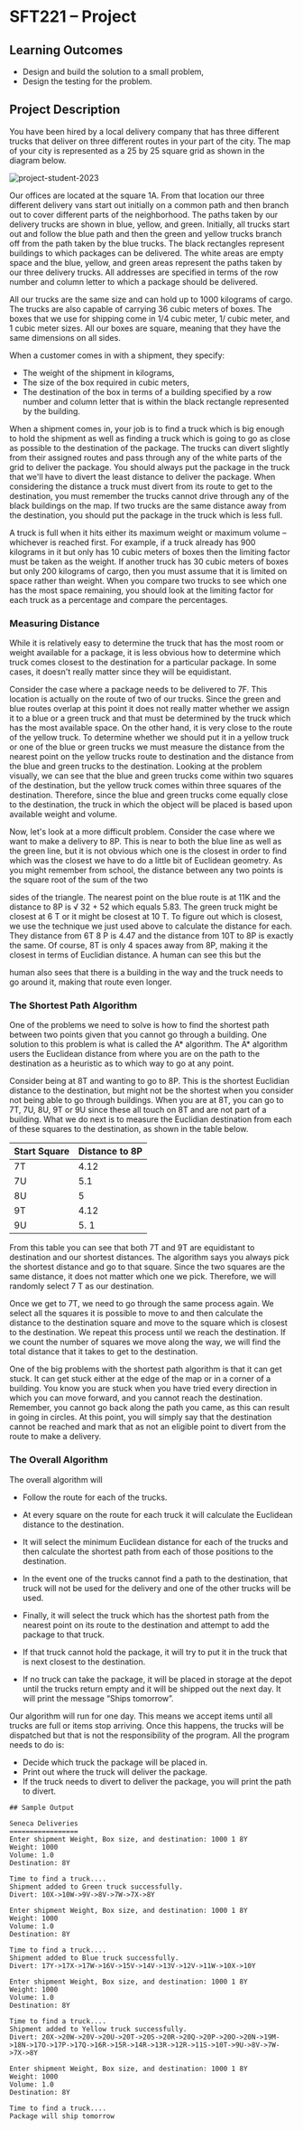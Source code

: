 # SFT221 – Project

## Learning Outcomes

- Design and build the solution to a small problem,
- Design the testing for the problem.

## Project Description

You have been hired by a local delivery company that has three different trucks that deliver on three
different routes in your part of the city. The map of your city is represented as a 25 by 25 square grid as
shown in the diagram below.

![project-student-2023](https://github.com/git-ashwinpandey/SFT221-Project/assets/64428352/9fec6ecd-91c4-42a2-b80c-f09a6b2f8e4d)


Our offices are located at the square 1A. From that location our three different delivery vans start out
initially on a common path and then branch out to cover different parts of the neighborhood. The paths
taken by our delivery trucks are shown in blue, yellow, and green. Initially, all trucks start out and follow
the blue path and then the green and yellow trucks branch off from the path taken by the blue trucks.
The black rectangles represent buildings to which packages can be delivered. The white areas are empty
space and the blue, yellow, and green areas represent the paths taken by our three delivery trucks. All
addresses are specified in terms of the row number and column letter to which a package should be
delivered.

All our trucks are the same size and can hold up to 1000 kilograms of cargo. The trucks are also capable
of carrying 36 cubic meters of boxes. The boxes that we use for shipping come in 1/4 cubic meter, 1/
cubic meter, and 1 cubic meter sizes. All our boxes are square, meaning that they have the same
dimensions on all sides.

When a customer comes in with a shipment, they specify:


- The weight of the shipment in kilograms,
- The size of the box required in cubic meters,
- The destination of the box in terms of a building specified by a row number and column
    letter that is within the black rectangle represented by the building.

When a shipment comes in, your job is to find a truck which is big enough to hold the shipment as well
as finding a truck which is going to go as close as possible to the destination of the package. The trucks
can divert slightly from their assigned routes and pass through any of the white parts of the grid to
deliver the package. You should always put the package in the truck that we'll have to divert the least
distance to deliver the package. When considering the distance a truck must divert from its route to get
to the destination, you must remember the trucks cannot drive through any of the black buildings on
the map. If two trucks are the same distance away from the destination, you should put the package in
the truck which is less full.

A truck is full when it hits either its maximum weight or maximum volume – whichever is reached first.
For example, if a truck already has 900 kilograms in it but only has 10 cubic meters of boxes then the
limiting factor must be taken as the weight. If another truck has 30 cubic meters of boxes but only 200
kilograms of cargo, then you must assume that it is limited on space rather than weight. When you
compare two trucks to see which one has the most space remaining, you should look at the limiting
factor for each truck as a percentage and compare the percentages.

### Measuring Distance

While it is relatively easy to determine the truck that has the most room or weight available for a
package, it is less obvious how to determine which truck comes closest to the destination for a particular
package. In some cases, it doesn't really matter since they will be equidistant.

Consider the case where a package needs to be delivered to 7F. This location is actually on the route of
two of our trucks. Since the green and blue routes overlap at this point it does not really matter whether
we assign it to a blue or a green truck and that must be determined by the truck which has the most
available space. On the other hand, it is very close to the route of the yellow truck. To determine
whether we should put it in a yellow truck or one of the blue or green trucks we must measure the
distance from the nearest point on the yellow trucks route to destination and the distance from the blue
and green trucks to the destination. Looking at the problem visually, we can see that the blue and green
trucks come within two squares of the destination, but the yellow truck comes within three squares of
the destination. Therefore, since the blue and green trucks come equally close to the destination, the
truck in which the object will be placed is based upon available weight and volume.

Now, let's look at a more difficult problem. Consider the case where we want to make a delivery to 8P.
This is near to both the blue line as well as the green line, but it is not obvious which one is the closest in
order to find which was the closest we have to do a little bit of Euclidean geometry. As you might
remember from school, the distance between any two points is the square root of the sum of the two

sides of the triangle. The nearest point on the blue route is at 11K and the distance to 8P is √ 32 + 52
which equals 5.83. The green truck might be closest at 6 T or it might be closest at 10 T. To figure out
which is closest, we use the technique we just used above to calculate the distance for each. They
distance from 6T 8 P is 4.47 and the distance from 10T to 8P is exactly the same. Of course, 8T is only 4
spaces away from 8P, making it the closest in terms of Euclidian distance. A human can see this but the


human also sees that there is a building in the way and the truck needs to go around it, making that
route even longer.

### The Shortest Path Algorithm

One of the problems we need to solve is how to find the shortest path between two points given that
you cannot go through a building. One solution to this problem is what is called the A* algorithm. The A*
algorithm users the Euclidean distance from where you are on the path to the destination as a heuristic
as to which way to go at any point.

Consider being at 8T and wanting to go to 8P. This is the shortest Euclidian distance to the destination,
but might not be the shortest when you consider not being able to go through buildings. When you are
at 8T, you can go to 7T, 7U, 8U, 9T or 9U since these all touch on 8T and are not part of a building. What
we do next is to measure the Euclidian destination from each of these squares to the destination, as
shown in the table below.


| Start Square | Distance to 8P |
| ------------ | -------------- |
| 7T           | 4.12           |
| 7U           | 5.1            |
| 8U           | 5              |
|9T | 4.12 |
9U | 5. 1 |

From this table you can see that both 7T and 9T are equidistant to destination and our shortest
distances. The algorithm says you always pick the shortest distance and go to that square. Since the two
squares are the same distance, it does not matter which one we pick. Therefore, we will randomly select
7 T as our destination.

Once we get to 7T, we need to go through the same process again. We select all the squares it is
possible to move to and then calculate the distance to the destination square and move to the square
which is closest to the destination. We repeat this process until we reach the destination. If we count
the number of squares we move along the way, we will find the total distance that it takes to get to the
destination.

One of the big problems with the shortest path algorithm is that it can get stuck. It can get stuck either
at the edge of the map or in a corner of a building. You know you are stuck when you have tried every
direction in which you can move forward, and you cannot reach the destination. Remember, you cannot
go back along the path you came, as this can result in going in circles. At this point, you will simply say
that the destination cannot be reached and mark that as not an eligible point to divert from the route to
make a delivery.

### The Overall Algorithm

The overall algorithm will

- Follow the route for each of the trucks.
- At every square on the route for each truck it will calculate the Euclidean distance to the
    destination.


- It will select the minimum Euclidean distance for each of the trucks and then calculate the
    shortest path from each of those positions to the destination.
- In the event one of the trucks cannot find a path to the destination, that truck will not be used
    for the delivery and one of the other trucks will be used.
- Finally, it will select the truck which has the shortest path from the nearest point on its route to
    the destination and attempt to add the package to that truck.
- If that truck cannot hold the package, it will try to put it in the truck that is next closest to the
    destination.
- If no truck can take the package, it will be placed in storage at the depot until the trucks return
    empty and it will be shipped out the next day. It will print the message “Ships tomorrow”.

Our algorithm will run for one day. This means we accept items until all trucks are full or items stop
arriving. Once this happens, the trucks will be dispatched but that is not the responsibility of the
program. All the program needs to do is:

- Decide which truck the package will be placed in.
- Print out where the truck will deliver the package.
- If the truck needs to divert to deliver the package, you will print the path to divert.

```
## Sample Output

Seneca Deliveries
=================
Enter shipment Weight, Box size, and destination: 1000 1 8Y
Weight: 1000
Volume: 1.0
Destination: 8Y

Time to find a truck....
Shipment added to Green truck successfully.
Divert: 10X->10W->9V->8V->7W->7X->8Y

Enter shipment Weight, Box size, and destination: 1000 1 8Y
Weight: 1000
Volume: 1.0
Destination: 8Y

Time to find a truck....
Shipment added to Blue truck successfully.
Divert: 17Y->17X->17W->16V->15V->14V->13V->12V->11W->10X->10Y

Enter shipment Weight, Box size, and destination: 1000 1 8Y
Weight: 1000
Volume: 1.0
Destination: 8Y

Time to find a truck....
Shipment added to Yellow truck successfully.
Divert: 20X->20W->20V->20U->20T->20S->20R->20Q->20P->20O->20N->19M->18N->17O->17P->17Q->16R->15R->14R->13R->12R->11S->10T->9U->8V->7W->7X->8Y

Enter shipment Weight, Box size, and destination: 1000 1 8Y
Weight: 1000
Volume: 1.0
Destination: 8Y

Time to find a truck....
Package will ship tomorrow
```
